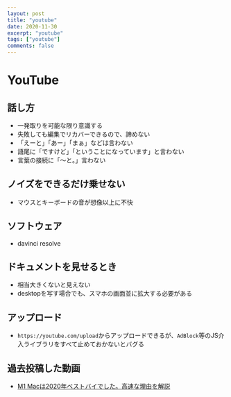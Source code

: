 ```yaml
---
layout: post
title: "youtube"
date: 2020-11-30
excerpt: "youtube"
tags: ["youtube"]
comments: false
---
```



# YouTube

## 話し方
 - 一発取りを可能な限り意識する
 - 失敗しても編集でリカバーできるので、諦めない
 - 「えーと」「あー」「まぁ」などは言わない
 - 語尾に「ですけど」「ということになっています」と言わない　
 - 言葉の接続に「〜と。」言わない

## ノイズをできるだけ乗せない
 - マウスとキーボードの音が想像以上に不快

## ソフトウェア
 - davinci resolve

## ドキュメントを見せるとき
 - 相当大きくないと見えない
 - desktopを写す場合でも、スマホの画面並に拡大する必要がある

## アップロード
 - `https://youtube.com/upload`からアップロードできるが、`AdBlock`等のJS介入ライブラリをすべて止めておかないとバグる

## 過去投稿した動画
 - [M1 Macは2020年ベストバイでした。高速な理由を解説](https://youtu.be/UWGgGRnjHy8)
